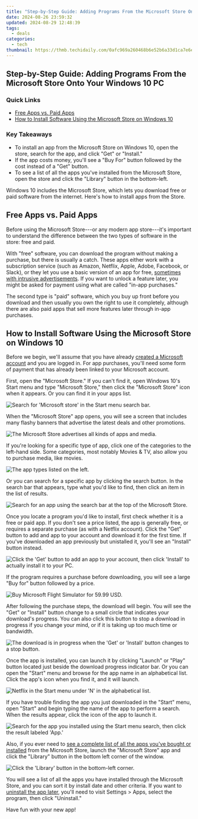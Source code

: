 ```yaml
---
title: "Step-by-Step Guide: Adding Programs From the Microsoft Store Onto Your Windows 10 PC"
date: 2024-08-26 23:59:32
updated: 2024-08-29 12:48:39
tags:
  - deals
categories:
  - tech
thumbnail: https://thmb.techidaily.com/0afc969a260468b6e52b6a33d1ca7e6eed63bd07ec976231956f9d4e1713d1ee.jpg
---
```


## Step-by-Step Guide: Adding Programs From the Microsoft Store Onto Your Windows 10 PC

### Quick Links

* [Free Apps vs. Paid Apps](https://buynow-tips.techidaily.com/motorola-one-5g-ace-fastest-5g-performance-with-exceptional-battery-longevity/)
* [How to Install Software Using the Microsoft Store on Windows 10](https://win-howtos.techidaily.com/effective-solutions-for-repairing-unresponsive-functional-keys-on-lenovo-computers/)

### Key Takeaways

* To install an app from the Microsoft Store on Windows 10, open the store, search for the app, and click "Get" or "Install."
* If the app costs money, you'll see a "Buy For" button followed by the cost instead of a "Get" button.
* To see a list of all the apps you've installed from the Microsoft Store, open the store and click the "Library" button in the bottom-left.

 Windows 10 includes the Microsoft Store, which lets you download free or paid software from the internet. Here's how to install apps from the Store.

##  Free Apps vs. Paid Apps

 Before using the Microsoft Store---or any modern app store---it's important to understand the difference between the two types of software in the store: free and paid.

 With "free" software, you can download the program without making a purchase, but there is usually a catch. These apps either work with a subscription service (such as Amazon, Netflix, Apple, Adobe, Facebook, or Slack), or they let you use a basic version of an app for free, [sometimes with intrusive advertisements](https://smart-video-editing.techidaily.com/in-2024-top-rated-video-promo-maker-websites/). If you want to unlock a feature later, you might be asked for payment using what are called "in-app purchases."

 The second type is "paid" software, which you buy up front before you download and then usually you own the right to use it completely, although there are also paid apps that sell more features later through in-app purchases.

##  How to Install Software Using the Microsoft Store on Windows 10

 Before we begin, we'll assume that you have already [created a Microsoft account](https://sim-unlock.techidaily.com/in-2024-sim-unlock-vivo-y17s-phones-without-code-2-ways-to-remove-android-sim-lock-by-drfone-android/) and you are logged in. For app purchases, you'll need some form of payment that has already been linked to your Microsoft account.

 First, open the "Microsoft Store." If you can't find it, open Windows 10's Start menu and type "Microsoft Store," then click the "Microsoft Store" icon when it appears. Or you can find it in your apps list.

![Search for 'Microsoft store' in the Start menu search bar.](https://static1.howtogeekimages.com/wordpress/wp-content/uploads/2024/01/1-microsoft-store.png) 

 When the "Microsoft Store" app opens, you will see a screen that includes many flashy banners that advertise the latest deals and other promotions.

![The Microsoft Store advertises all kinds of apps and media.](https://static1.howtogeekimages.com/wordpress/wp-content/uploads/2024/01/2-the-microsoft-store.png) 

 If you're looking for a specific type of app, click one of the categories to the left-hand side. Some categories, most notably Movies & TV, also allow you to purchase media, like movies. 

![The app types listed on the left.](https://static1.howtogeekimages.com/wordpress/wp-content/uploads/2024/01/3-app-types-on-left.png) 

 Or you can search for a specific app by clicking the search button. In the search bar that appears, type what you'd like to find, then click an item in the list of results.

![Search for an app using the search bar at the top of the Microsoft Store.](https://static1.howtogeekimages.com/wordpress/wp-content/uploads/2024/01/4-searching-for-the-hulu-app.png) 

 Once you locate a program you'd like to install, first check whether it is a free or paid app. If you don't see a price listed, the app is generally free, or requires a separate purchase (as with a Netflix account). Click the "Get" button to add and app to your account and download it for the first time. If you've downloaded an app previously but unistalled it, you'll see an "Install" button instead. 

![Click the 'Get' button to add an app to your account, then click 'Install' to actually install it to your PC.](https://static1.howtogeekimages.com/wordpress/wp-content/uploads/2024/01/5-get-app.png) 

 If the program requires a purchase before downloading, you will see a large "Buy for" button followed by a price. 

![Buy Microsoft Flight Simulator for 59.99 USD.](https://static1.howtogeekimages.com/wordpress/wp-content/uploads/2024/01/6-buy-for-x-price.png) 

 After following the purchase steps, the download will begin. You will see the "Get" or "Install" button change to a small circle that indicates your download's progress. You can also click this button to stop a download in progress if you change your mind, or if it is taking up too much time or bandwidth. 

![The download is in progress when the 'Get' or 'Install' button changes to a stop button.](https://static1.howtogeekimages.com/wordpress/wp-content/uploads/2024/01/7-download-in-progress.png) 

 Once the app is installed, you can launch it by clicking "Launch" or "Play" button located just beside the download progress indicator bar. Or you can open the "Start" menu and browse for the app name in an alphabetical list. Click the app's icon when you find it, and it will launch.

![Netflix in the Start menu under 'N' in the alphabetical list.](https://static1.howtogeekimages.com/wordpress/wp-content/uploads/2024/01/8-netflix-in-start-menu.png) 

 If you have trouble finding the app you just downloaded in the "Start" menu, open "Start" and begin typing the name of the app to perform a search. When the results appear, click the icon of the app to launch it.

![Search for the app you installed using the Start menu search, then click the result labeled 'App.'](https://static1.howtogeekimages.com/wordpress/wp-content/uploads/2024/01/9-searching-for-netflix.png) 

 Also, if you ever need to [see a complete list of all the apps you've bought or installed](https://tech-revival.techidaily.com/best-8-chatgpt-interactions-to-enhance-productivity-and-decrease-distractions/) from the Microsoft Store, launch the "Microsoft Store" app and click the "Library" button in the bottom left corner of the window. 

![Click the 'Library' button in the bottom-left corner.](https://static1.howtogeekimages.com/wordpress/wp-content/uploads/2024/01/10-click-the-library-button.png) 

 You will see a list of all the apps you have installed through the Microsoft Store, and you can sort it by install date and other criteria. If you want to [uninstall the app later](https://tech-recovery.techidaily.com/top-savings-on-apple-watches-in-april/), you'll need to visit Settings > Apps, select the program, then click "Uninstall."

 Have fun with your new app!

<ins class="adsbygoogle"
     style="display:block"
     data-ad-format="autorelaxed"
     data-ad-client="ca-pub-7571918770474297"
     data-ad-slot="1223367746"></ins>



<ins class="adsbygoogle"
     style="display:block"
     data-ad-client="ca-pub-7571918770474297"
     data-ad-slot="8358498916"
     data-ad-format="auto"
     data-full-width-responsive="true"></ins>
